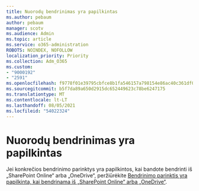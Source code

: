```yaml
---
title: Nuorodų bendrinimas yra papilkintas
ms.author: pebaum
author: pebaum
manager: scotv
ms.audience: Admin
ms.topic: article
ms.service: o365-administration
ROBOTS: NOINDEX, NOFOLLOW
localization_priority: Priority
ms.collection: Adm_O365
ms.custom:
- "9000192"
- "2591"
ms.openlocfilehash: f9778f01e39795cbfce8b1fa546157a798154e86ac40c361df041edbd2797c2d
ms.sourcegitcommit: b5f7da89a650d2915dc652449623c78be6247175
ms.translationtype: MT
ms.contentlocale: lt-LT
ms.lasthandoff: 08/05/2021
ms.locfileid: "54022324"
---
```

# <a name="sharing-links-are-grayed-out"></a>Nuorodų bendrinimas yra papilkintas

Jei konkrečios bendrinimo parinktys yra papilkintos, kai bandote bendrinti iš „SharePoint Online“ arba „OneDrive“, peržiūrėkite [Bendrinimo parinktis yra papilkinta, kai bendrinama iš „SharePoint Online“ arba „OneDrive“](https://docs.microsoft.com/sharepoint/support/administration/sharing-options-grayed-out-when-sharing-from-sharepoint-online-or-onedrive).
